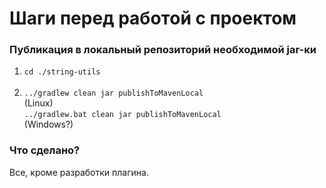 <h1>Шаги перед работой с проектом</h1>
<h3>Публикация в локальный репозиторий необходимой jar-ки</h3>
<ol>
    <li><code>cd ./string-utils</code></li>
<br>
    <li>
<code>../gradlew clean jar publishToMavenLocal</code>
<br>(Linux)
<br>
<code>../gradlew.bat clean jar publishToMavenLocal</code>
<br>(Windows?)

</li>
</ol>

<h3>Что сделано?</h3>
Все, кроме разработки плагина.